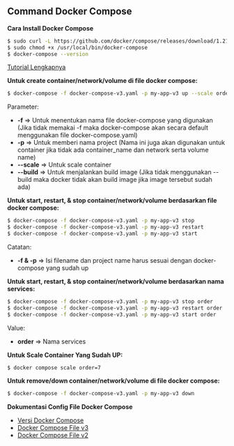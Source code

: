 ## Command Docker Compose
**Cara Install Docker Compose**
```sh
$ sudo curl -L https://github.com/docker/compose/releases/download/1.21.2/docker-compose-`uname -s`-`uname -m` -o /usr/local/bin/docker-compose
$ sudo chmod +x /usr/local/bin/docker-compose
$ docker-compose --version
```
[Tutorial Lengkapnya](https://www.digitalocean.com/community/tutorials/how-to-install-docker-compose-on-ubuntu-18-04)


**Untuk create container/network/volume di file docker compose:**
```sh
$ docker-compose -f docker-compose-v3.yaml -p my-app-v3 up --scale order=5 -d --build
```
Parameter:
  - **-f** => Untuk menentukan nama file docker-compose yang digunakan (Jika tidak memakai -f maka docker-compose akan secara default menggunakan file docker-compose.yaml)
  - **-p** => Untuk memberi nama project (Nama ini juga akan digunakan untuk container jika tidak ada container_name dan network serta volume name)
  - **--scale** => Untuk scale container 
  - **--build** => Untuk menjalankan build image (Jika tidak menggunakan --build maka docker tidak akan build image jika image tersebut sudah ada)
 

**Untuk start, restart, & stop container/network/volume berdasarkan file docker compose:**
```sh
$ docker-compose -f docker-compose-v3.yaml -p my-app-v3 stop
$ docker-compose -f docker-compose-v3.yaml -p my-app-v3 restart
$ docker-compose -f docker-compose-v3.yaml -p my-app-v3 start
```
Catatan:
  - **-f & -p** => Isi filename dan project name harus sesuai dengan docker-compose yang sudah up
 
**Untuk start, restart, & stop container/network/volume berdasarkan nama services:**

```sh
$ docker-compose -f docker-compose-v3.yaml -p my-app-v3 stop order
$ docker-compose -f docker-compose-v3.yaml -p my-app-v3 restart order
$ docker-compose -f docker-compose-v3.yaml -p my-app-v3 start order
```
Value:
  - **order** => Nama services

**Untuk Scale Container Yang Sudah UP:**
```sh
$ docker compose scale order=7
```

**Untuk remove/down container/network/volume di file docker compose:**
```sh
$ docker-compose -f docker-compose-v3.yaml -p my-app-v3 down
```

**Dokumentasi Config File Docker Compose**
* [Versi Docker Compose](https://docs.docker.com/compose/compose-file/)
* [Docker Compose File v3](https://docs.docker.com/compose/compose-file/compose-file-v3/)
* [Docker Compose File v2](https://docs.docker.com/compose/compose-file/compose-file-v2/)